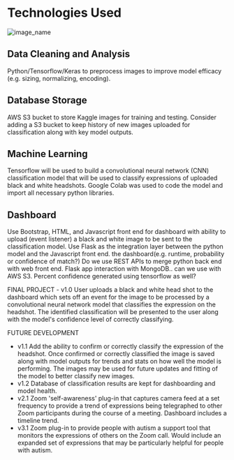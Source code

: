 # Technologies Used

![image_name](https://github.com/genlgist/Team_A_Final_Project/blob/ChrisAdd/FinalProjectTechDiagram%202021-0904.001.jpeg)

## Data Cleaning and Analysis
Python/Tensorflow/Keras to preprocess images to improve model efficacy (e.g. sizing, normalizing, encoding). 

## Database Storage
AWS S3 bucket to store Kaggle images for training and testing.  Consider adding a S3 bucket to keep history of new images uploaded for classification along with key model outputs.

## Machine Learning
Tensorflow will be used to build a convolutional neural network (CNN) classification model that will be used to classify expressions of uploaded black and white headshots.  Google Colab was used to code the model and import all necessary python libraries.  

## Dashboard
Use Bootstrap, HTML, and Javascript front end for dashboard with ability to upload (event listener) a black and white image to be sent to the classification model.  Use Flask as the integration layer between the python model and the Javascript front end.  the dashboard(e.g. runtime, probability or confidence of match?)  Do we use REST APIs to merge python back end with web front end.  Flask app interaction with MongoDB.. can we use with AWS S3.  Percent confidence generated using tensorflow as well?

FINAL PROJECT - v1.0
User uploads a black and white head shot to the dashboard which sets off an event for the image to be processed by a convolutional neural network model that classifies the expression on the headshot.  The identified classification will be presented to the user along with the model's confidence level of correctly classifying.

FUTURE DEVELOPMENT
- v1.1 Add the ability to confirm or correctly classify the expression of the headshot.  Once confirmed or correctly classified the image is saved along with model outputs for trends and stats on how well the model is performing.  The images may be used for future updates and fitting of the model to better classify new images.
- v1.2 Database of classification results are kept for dashboarding and model health.  
- v2.1 Zoom 'self-awareness' plug-in that captures camera feed at a set frequency to provide a trend of expressions being telegraphed to other Zoom participants during the course of a meeting.  Dashboard includes a timeline trend.
- v3.1 Zoom plug-in to provide people with autism a support tool that monitors the expressions of others on the Zoom call. Would include an expanded set of expressions that may be particularly helpful for people with autism.


